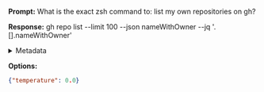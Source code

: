 **Prompt:**
What is the exact zsh command to: list my own repositories on gh?


**Response:**
gh repo list --limit 100 --json nameWithOwner --jq '.[].nameWithOwner'

<details><summary>Metadata</summary>

- Duration: 814 ms
- Datetime: 2023-08-27T21:19:43.305736
- Model: gpt-3.5-turbo-0613

</details>

**Options:**
```json
{"temperature": 0.0}
```

